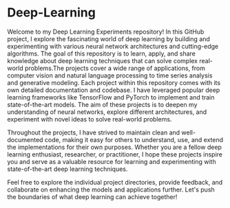 # Deep-Learning
Welcome to my Deep Learning Experiments repository! In this GitHub project, I explore the fascinating world of deep learning by building and experimenting with various neural network architectures and cutting-edge algorithms. The goal of this repository is to learn, apply, and share knowledge about deep learning techniques that can solve complex real-world problems.The projects cover a wide range of applications, from computer vision and natural language processing to time series analysis and generative modeling.
Each project within this repository comes with its own detailed documentation and codebase. I have leveraged popular deep learning frameworks like TensorFlow and PyTorch to implement and train state-of-the-art models. The aim of these projects is to deepen my understanding of neural networks, explore different architectures, and experiment with novel ideas to solve real-world problems.

Throughout the projects, I have strived to maintain clean and well-documented code, making it easy for others to understand, use, and extend the implementations for their own purposes. Whether you are a fellow deep learning enthusiast, researcher, or practitioner, I hope these projects inspire you and serve as a valuable resource for learning and experimenting with state-of-the-art deep learning techniques.

Feel free to explore the individual project directories, provide feedback, and collaborate on enhancing the models and applications further. Let's push the boundaries of what deep learning can achieve together!
